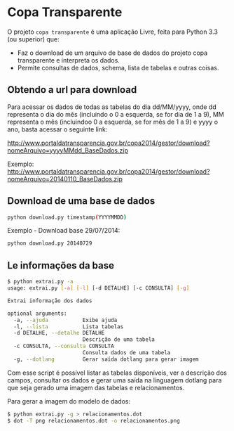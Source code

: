 # Copa Transparente

O projeto `copa transparente` é uma aplicação Livre, feita para Python 3.3 (ou superior)
que:

* Faz o download de um arquivo de base de dados do projeto copa transparente e interpreta os dados.
* Permite consultas de dados, schema, lista de tabelas e outras coisas.

## Obtendo a url para download

Para acessar os dados de todas as tabelas do dia dd/MM/yyyy,
onde dd representa o dia do mês (incluindo o 0 a esquerda,
se for dia de 1 a 9), MM representa o mês (incluindoo 0 a
esquerda, se for mês de 1 a 9) e yyyy o ano, basta acessar
o seguinte link:

http://www.portaldatransparencia.gov.br/copa2014/gestor/download?nomeArquivo=yyyyMMdd_BaseDados.zip

Exemplo: http://www.portaldatransparencia.gov.br/copa2014/gestor/download?nomeArquivo=20140110_BaseDados.zip

## Download de uma base de dados

```sh
python download.py timestamp(YYYYMMDD)
```

Exemplo - Download base 29/07/2014:

```sh
python download.py 20140729
```

## Le informações da base

```sh
$ python extrai.py -a
usage: extrai.py [-a] [-l] [-d DETALHE] [-c CONSULTA] [-g]

Extrai informação dos dados

optional arguments:
  -a, --ajuda           Exibe ajuda
  -l, --lista           Lista tabelas
  -d DETALHE, --detalhe DETALHE
                        Descrição de uma tabela
  -c CONSULTA, --consulta CONSULTA
                        Consulta dados de uma tabela
  -g, --dotlang         Gerar saída dotlang para gerar imagem
```

Com esse script é possível listar as tabelas disponíveis, ver a descrição dos campos, consultar os dados e gerar uma saída na linguagem
dotlang para que seja gerado uma imagem das tabelas e relacionamentos.

Para gerar a imagem do modelo de dados:

```sh
$ python extrai.py -g > relacionamentos.dot
$ dot -T png relacionamentos.dot -o relacionamentos.png
````
